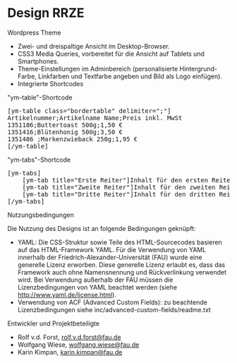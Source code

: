 Design RRZE
===========

Wordpress Theme

* Zwei- und dreispaltige Ansicht im Desktop-Browser. 
* CSS3 Media Queries, vorbereitet für die Ansicht auf Tablets und Smartphones. 
* Theme-Einstellungen im Adminbereich (personalisierte Hintergrund-Farbe, Linkfarben und Textfarbe angeben und Bild als Logo einfügen).
* Integrierte Shortcodes

"ym-table"-Shortcode
<pre>
[ym-table class="bordertable" delimiter=";"]
Artikelnummer;Artikelname Name;Preis inkl. MwSt
1351186;Buttertoast 500g;1,50 €
1351416;Blütenhonig 500g;3,50 €
1351486 ;Markenzwieback 250g;1,95 €
[/ym-table]
</pre>

"ym-tabs"-Shortcode
<pre>
[ym-tabs]
    [ym-tab title="Erste Reiter"]Inhalt für den ersten Reiter geht hier.[/ym-tab]
    [ym-tab title="Zweite Reiter"]Inhalt für den zweiten Reiter geht hier.[/ym-tab]
    [ym-tab title="Dritte Reiter"]Inhalt für den dritten Reiter geht hier.[/ym-tab]
[/ym-tabs]
</pre>

Nutzungsbedingungen

Die Nutzung des Designs ist an folgende Bedingungen geknüpft:

- YAML: Die CSS-Struktur sowie Teile des HTML-Sourcecodes basieren auf das HTML-Framework YAML. Für die Verwendung von YAML innerhalb der Friedrich-Alexander-Universität (FAU) wurde eine generelle Lizenz erworben. Diese generelle Lizenz erlaubt es, dass das Framework auch ohne Namensnennung und Rückverlinkung verwendet wird. Bei Verwendung außerhalb der FAU müssen die Lizenzbedingungen von YAML beachtet werden (siehe http://www.yaml.de/license.html).
- Verwendung von ACF (Advanced Custom Fields): zu beachtende Lizenzbedingungen siehe inc/advanced-custom-fields/readme.txt 


Entwickler und Projektbeteiligte

- Rolf v.d. Forst, rolf.v.d.forst@fau.de
- Wolfgang Wiese, wolfgang.wiese@fau.de
- Karin Kimpan, karin.kimpan@fau.de
